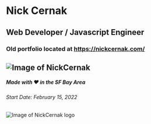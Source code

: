# Nick Cernak
## Web Developer / Javascript Engineer
### Old portfolio located at https://nickcernak.com/
![Image of NickCernak](https://pbs.twimg.com/profile_images/1471610893356044290/PWLqIAHi_400x400.jpg)
---
##### Made with ❤️ in the SF Bay Area
###### Start Date: February 15, 2022
![Image of NickCernak logo](https://nickcernak.com/wp-content/uploads/2021/06/logo-white-n-footer.png)
